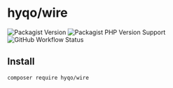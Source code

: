 # hyqo/wire
![Packagist Version](https://img.shields.io/packagist/v/hyqo/wire?style=flat-square)
![Packagist PHP Version Support](https://img.shields.io/packagist/php-v/hyqo/wire?style=flat-square)
![GitHub Workflow Status](https://img.shields.io/github/workflow/status/hyqo/wire/run-tests?style=flat-square)

## Install

```sh
composer require hyqo/wire
```
